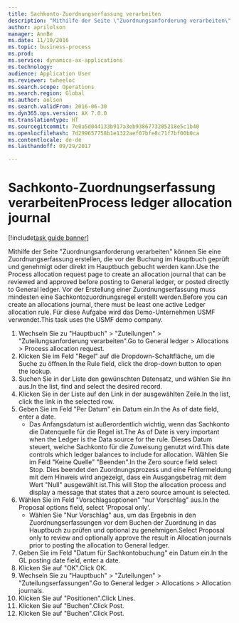 ```yaml
--- 
title: Sachkonto-Zuordnungserfassung verarbeiten
description: "Mithilfe der Seite \"Zuordnungsanforderung verarbeiten\" können Sie eine Zuordnungserfassung erstellen, die vor der Buchung im Hauptbuch geprüft und genehmigt oder direkt im Hauptbuch gebucht werden kann."
author: aprilolson
manager: AnnBe
ms.date: 11/10/2016
ms.topic: business-process
ms.prod: 
ms.service: dynamics-ax-applications
ms.technology: 
audience: Application User
ms.reviewer: twheeloc
ms.search.scope: Operations
ms.search.region: Global
ms.author: aolson
ms.search.validFrom: 2016-06-30
ms.dyn365.ops.version: AX 7.0.0
ms.translationtype: HT
ms.sourcegitcommit: 7e0a5d044133b917a3eb9386773205218e5c1b40
ms.openlocfilehash: 7d299657758b1e1322aef07bfe8c71f7bf00b0ca
ms.contentlocale: de-de
ms.lasthandoff: 09/29/2017

---
```

# <a name="process-ledger-allocation-journal"></a><span data-ttu-id="3d938-103">Sachkonto-Zuordnungserfassung verarbeiten</span><span class="sxs-lookup"><span data-stu-id="3d938-103">Process ledger allocation journal</span></span>

[!include[task guide banner](../../includes/task-guide-banner.md)]

<span data-ttu-id="3d938-104">Mithilfe der Seite "Zuordnungsanforderung verarbeiten" können Sie eine Zuordnungserfassung erstellen, die vor der Buchung im Hauptbuch geprüft und genehmigt oder direkt im Hauptbuch gebucht werden kann.</span><span class="sxs-lookup"><span data-stu-id="3d938-104">Use the Process allocation request page to create an allocation journal that can be reviewed and approved before posting to General ledger, or posted directly to General ledger.</span></span> <span data-ttu-id="3d938-105">Vor der Erstellung einer Zuordnungserfassung muss mindesten eine Sachkontozuordnungsregel erstellt werden.</span><span class="sxs-lookup"><span data-stu-id="3d938-105">Before you can create an allocations journal, there must be least one active Ledger allocation rule.</span></span> <span data-ttu-id="3d938-106">Für diese Aufgabe wird das Demo-Unternehmen USMF verwendet.</span><span class="sxs-lookup"><span data-stu-id="3d938-106">This task uses the USMF demo company.</span></span>

1. <span data-ttu-id="3d938-107">Wechseln Sie zu "Hauptbuch" > "Zuteilungen" > "Zuteilungsanforderung verarbeiten".</span><span class="sxs-lookup"><span data-stu-id="3d938-107">Go to General ledger > Allocations > Process allocation request.</span></span>
2. <span data-ttu-id="3d938-108">Klicken Sie im Feld "Regel" auf die Dropdown-Schaltfläche, um die Suche zu öffnen.</span><span class="sxs-lookup"><span data-stu-id="3d938-108">In the Rule field, click the drop-down button to open the lookup.</span></span>
3. <span data-ttu-id="3d938-109">Suchen Sie in der Liste den gewünschten Datensatz, und wählen Sie ihn aus.</span><span class="sxs-lookup"><span data-stu-id="3d938-109">In the list, find and select the desired record.</span></span>
4. <span data-ttu-id="3d938-110">Klicken Sie in der Liste auf den Link in der ausgewählten Zeile.</span><span class="sxs-lookup"><span data-stu-id="3d938-110">In the list, click the link in the selected row.</span></span>
5. <span data-ttu-id="3d938-111">Geben Sie im Feld "Per Datum" ein Datum ein.</span><span class="sxs-lookup"><span data-stu-id="3d938-111">In the As of date field, enter a date.</span></span>
    * <span data-ttu-id="3d938-112">Das Anfangsdatum ist außerordentlich wichtig, wenn das Sachkonto die Datenquelle für die Regel ist.</span><span class="sxs-lookup"><span data-stu-id="3d938-112">The As of Date is very important when the Ledger is the Data source for the rule.</span></span> <span data-ttu-id="3d938-113">Dieses Datum steuert, welche Sachkonto für die Zuweisung genutzt wird.</span><span class="sxs-lookup"><span data-stu-id="3d938-113">This date controls which ledger balances to include for allocation.</span></span>     <span data-ttu-id="3d938-114">Wählen Sie im Feld "Keine Quelle" "Beenden".</span><span class="sxs-lookup"><span data-stu-id="3d938-114">In the Zero source field select Stop.</span></span> <span data-ttu-id="3d938-115">Dies beendet den Zuordnungsprozess und eine Fehlermeldung mit dem Hinweis wird angezeigt, dass ein Ausgangsbetrag mit dem Wert "Null" ausgewählt ist.</span><span class="sxs-lookup"><span data-stu-id="3d938-115">This will  Stop the allocation process and display a message that states that a zero source amount is selected.</span></span>  
6. <span data-ttu-id="3d938-116">Wählen Sie im Feld "Vorschlagsoptionen" "nur Vorschlag" aus.</span><span class="sxs-lookup"><span data-stu-id="3d938-116">In the Proposal options field, select 'Proposal only'.</span></span>
    * <span data-ttu-id="3d938-117">Wählen Sie "Nur Vorschlag" aus, um das Ergebnis in den Zuordnungserfassungen vor dem Buchen der Zuordnung in das Hauptbuch zu prüfen und optional zu genehmigen.</span><span class="sxs-lookup"><span data-stu-id="3d938-117">Select Proposal only to review and optionally approve the result in Allocation journals prior to posting the allocation to General ledger.</span></span>  
7. <span data-ttu-id="3d938-118">Geben Sie im Feld "Datum für Sachkontobuchung" ein Datum ein.</span><span class="sxs-lookup"><span data-stu-id="3d938-118">In the GL posting date field, enter a date.</span></span>
8. <span data-ttu-id="3d938-119">Klicken Sie auf "OK".</span><span class="sxs-lookup"><span data-stu-id="3d938-119">Click OK.</span></span>
9. <span data-ttu-id="3d938-120">Wechseln Sie zu "Hauptbuch" > "Zuteilungen" > "Zuteilungserfassungen".</span><span class="sxs-lookup"><span data-stu-id="3d938-120">Go to General ledger > Allocations > Allocation journals.</span></span>
10. <span data-ttu-id="3d938-121">Klicken Sie auf "Positionen".</span><span class="sxs-lookup"><span data-stu-id="3d938-121">Click Lines.</span></span>
11. <span data-ttu-id="3d938-122">Klicken Sie auf "Buchen".</span><span class="sxs-lookup"><span data-stu-id="3d938-122">Click Post.</span></span>
12. <span data-ttu-id="3d938-123">Klicken Sie auf "Buchen".</span><span class="sxs-lookup"><span data-stu-id="3d938-123">Click Post.</span></span>


